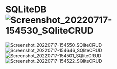 # SQLiteDB![Screenshot_20220717-154530_SQliteCRUD](https://user-images.githubusercontent.com/58545112/179417892-7c16ac93-2bc8-4298-94f9-2fa5e86a6e9b.jpg)
![Screenshot_20220717-154550_SQliteCRUD](https://user-images.githubusercontent.com/58545112/179417894-433e8f03-f0b1-4213-943c-cf4df4b74edb.jpg)
![Screenshot_20220717-154646_SQliteCRUD](https://user-images.githubusercontent.com/58545112/179417896-751ce52a-5ec8-4f62-8d48-2211ea7b5992.jpg)
![Screenshot_20220717-154501_SQliteCRUD](https://user-images.githubusercontent.com/58545112/179417897-98ce922c-35eb-4bd8-a38f-420bc1e61aca.jpg)
![Screenshot_20220717-154522_SQliteCRUD](https://user-images.githubusercontent.com/58545112/179417898-9b7ea54d-cc3e-4f29-895a-229ad161d4fd.jpg)
